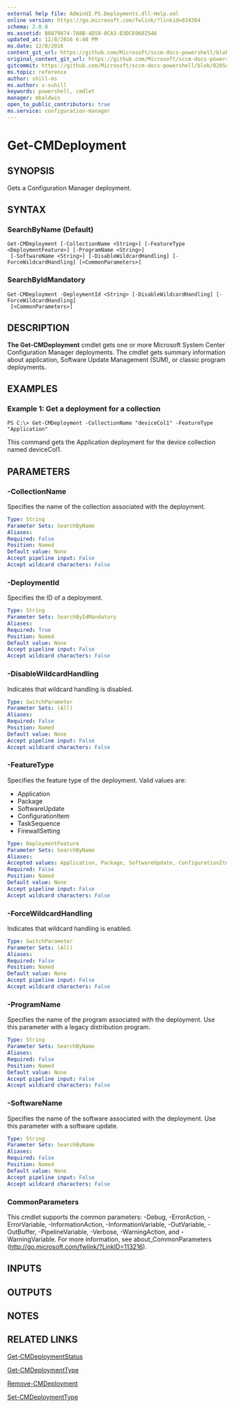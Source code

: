 ```yaml
---
external help file: AdminUI.PS.Deployments.dll-Help.xml
online version: https://go.microsoft.com/fwlink/?linkid=834304
schema: 2.0.0
ms.assetid: B8879874-7A8B-4D59-8CA3-B3DC69602546
updated_at: 12/8/2016 6:40 PM
ms.date: 12/8/2016
content_git_url: https://github.com/Microsoft/sccm-docs-powershell/blob/live/sccm-cmdlets/ConfigurationManager/vlatest/Get-CMDeployment.md
original_content_git_url: https://github.com/Microsoft/sccm-docs-powershell/blob/live/sccm-cmdlets/ConfigurationManager/vlatest/Get-CMDeployment.md
gitcommit: https://github.com/Microsoft/sccm-docs-powershell/blob/0205e569abecf1b4e1b2b342947b87a3691b29a5/sccm-cmdlets/ConfigurationManager/vlatest/Get-CMDeployment.md
ms.topic: reference
author: shill-ms
ms.author: v-suhill
keywords: powershell, cmdlet
manager: mbaldwin
open_to_public_contributors: true
ms.service: configuration-manager
---
```


# Get-CMDeployment

## SYNOPSIS
Gets a Configuration Manager deployment.

## SYNTAX

### SearchByName (Default)
```
Get-CMDeployment [-CollectionName <String>] [-FeatureType <DeploymentFeature>] [-ProgramName <String>]
 [-SoftwareName <String>] [-DisableWildcardHandling] [-ForceWildcardHandling] [<CommonParameters>]
```

### SearchByIdMandatory
```
Get-CMDeployment -DeploymentId <String> [-DisableWildcardHandling] [-ForceWildcardHandling]
 [<CommonParameters>]
```

## DESCRIPTION
**The Get-CMDeployment** cmdlet gets one or more Microsoft System Center Configuration Manager deployments.
The cmdlet gets summary information about application, Software Update Management (SUM), or classic program deployments.

## EXAMPLES

### Example 1: Get a deployment for a collection
```
PS C:\> Get-CMDeployment -CollectionName "deviceCol1" -FeatureType "Application"
```

This command gets the Application deployment for the device collection named deviceCol1.

## PARAMETERS

### -CollectionName
Specifies the name of the collection associated with the deployment.

```yaml
Type: String
Parameter Sets: SearchByName
Aliases: 
Required: False
Position: Named
Default value: None
Accept pipeline input: False
Accept wildcard characters: False
```

### -DeploymentId
Specifies the ID of a deployment.

```yaml
Type: String
Parameter Sets: SearchByIdMandatory
Aliases: 
Required: True
Position: Named
Default value: None
Accept pipeline input: False
Accept wildcard characters: False
```

### -DisableWildcardHandling
Indicates that wildcard handling is disabled.

```yaml
Type: SwitchParameter
Parameter Sets: (All)
Aliases: 
Required: False
Position: Named
Default value: None
Accept pipeline input: False
Accept wildcard characters: False
```

### -FeatureType
Specifies the feature type of the deployment.
Valid values are:

- Application
- Package
- SoftwareUpdate
- ConfigurationItem
- TaskSequence
- FirewallSetting

```yaml
Type: DeploymentFeature
Parameter Sets: SearchByName
Aliases: 
Accepted values: Application, Package, SoftwareUpdate, ConfigurationItem, TaskSequence, FirewallSetting
Required: False
Position: Named
Default value: None
Accept pipeline input: False
Accept wildcard characters: False
```

### -ForceWildcardHandling
Indicates that wildcard handling is enabled.

```yaml
Type: SwitchParameter
Parameter Sets: (All)
Aliases: 
Required: False
Position: Named
Default value: None
Accept pipeline input: False
Accept wildcard characters: False
```

### -ProgramName
Specifies the name of the program associated with the deployment.
Use this parameter with a legacy distribution program.

```yaml
Type: String
Parameter Sets: SearchByName
Aliases: 
Required: False
Position: Named
Default value: None
Accept pipeline input: False
Accept wildcard characters: False
```

### -SoftwareName
Specifies the name of the software associated with the deployment.
Use this parameter with a software update.

```yaml
Type: String
Parameter Sets: SearchByName
Aliases: 
Required: False
Position: Named
Default value: None
Accept pipeline input: False
Accept wildcard characters: False
```

### CommonParameters
This cmdlet supports the common parameters: -Debug, -ErrorAction, -ErrorVariable, -InformationAction, -InformationVariable, -OutVariable, -OutBuffer, -PipelineVariable, -Verbose, -WarningAction, and -WarningVariable. For more information, see about_CommonParameters (http://go.microsoft.com/fwlink/?LinkID=113216).

## INPUTS

## OUTPUTS

## NOTES

## RELATED LINKS

[Get-CMDeploymentStatus](xref:ConfigurationManager/vlatest/Get-CMDeploymentStatus.md)

[Get-CMDeploymentType](xref:ConfigurationManager/vlatest/Get-CMDeploymentType.md)

[Remove-CMDeployment](xref:ConfigurationManager/vlatest/Remove-CMDeployment.md)

[Set-CMDeploymentType](xref:ConfigurationManager/vlatest/Set-CMDeploymentType.md)


